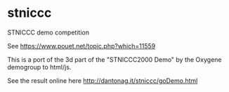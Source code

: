 # stniccc
STNICCC demo competition

See https://www.pouet.net/topic.php?which=11559

This is a port of the 3d part of the "STNICCC2000 Demo" by the Oxygene demogroup to html/js.

See the result online here http://dantonag.it/stniccc/goDemo.html

